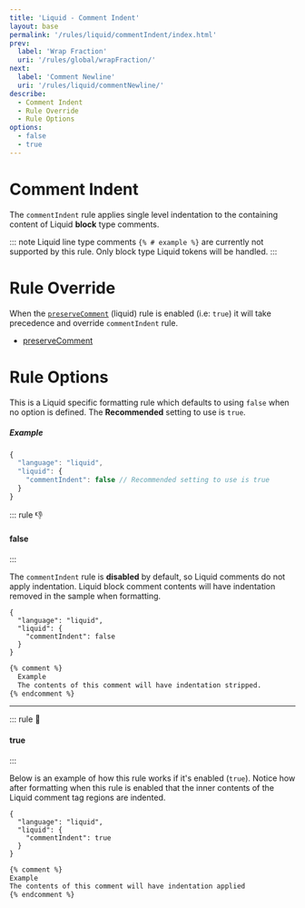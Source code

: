 ```yaml
---
title: 'Liquid - Comment Indent'
layout: base
permalink: '/rules/liquid/commentIndent/index.html'
prev:
  label: 'Wrap Fraction'
  uri: '/rules/global/wrapFraction/'
next:
  label: 'Comment Newline'
  uri: '/rules/liquid/commentNewline/'
describe:
  - Comment Indent
  - Rule Override
  - Rule Options
options:
  - false
  - true
---
```


# Comment Indent

The `commentIndent` rule applies single level indentation to the containing content of Liquid **block** type comments.

::: note
Liquid line type comments `{% # example %}` are currently not supported by this rule. Only block type Liquid tokens will be handled.
:::

# Rule Override

When the [`preserveComment`](/rules/liquid/preserveComment) (liquid) rule is enabled (i.e: `true`) it will take precedence and override `commentIndent` rule.

- [preserveComment](/rules/liquid/preserveComment)

# Rule Options

This is a Liquid specific formatting rule which defaults to using `false` when no option is defined. The **Recommended** setting to use is `true`.

##### Example

```js
{
  "language": "liquid",
  "liquid": {
    "commentIndent": false // Recommended setting to use is true
  }
}
```

<!--

🙌 - Recommended Choice
👍 - Good Choice
👎 - Not Recommended
🤡 - Clown Choice
😳 - Bad Choice

-->

::: rule 👎

#### false

:::

The `commentIndent` rule is **disabled** by default, so Liquid comments do not apply indentation. Liquid block comment contents will have indentation removed in the sample when formatting.

<!-- RULES ARE REQUIRED -->

```json:rules
{
  "language": "liquid",
  "liquid": {
    "commentIndent": false
  }
}
```

<!-- prettier-ignore -->
```html
{% comment %}
  Example
  The contents of this comment will have indentation stripped.
{% endcomment %}
```

---

::: rule 🙌

#### true

:::

Below is an example of how this rule works if it's enabled (`true`). Notice how after formatting when this rule is enabled that the inner contents of the Liquid comment tag regions are indented.

```json:rules
{
  "language": "liquid",
  "liquid": {
    "commentIndent": true
  }
}
```

<!-- prettier-ignore -->
```html
{% comment %}
Example
The contents of this comment will have indentation applied
{% endcomment %}
```
